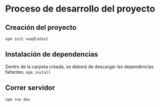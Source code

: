 #   Proceso de desarrollo del proyecto


##  Creación del proyecto
`npm init vue@latest`

##  Instalación de dependencias
Dentro de la carpeta creada, se deberá de descargar las dependencias faltantes.
`npm install`


##  Correr servidor
`npm run dev`